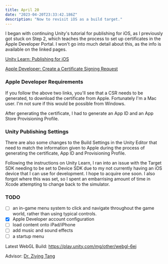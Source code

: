```yaml
---
title: April 20 
date: "2023-04-20T23:33:42.186Z"
description: "Now to revisit iOS as a build target."
---
```


I began with continuing Unity's tutorial for publishing for iOS, as I previously got stuck on Step 2, which teaches the process to set up certificates in the Apple Developer Portal. I won't go into much detail about this, as the info is available on the linked pages.

[Unity Learn: Publishing for iOS](https://learn.unity.com/tutorial/publishing-for-ios#)

[Apple Developer: Create a Certificate Signing Request](https://developer.apple.com/help/account/create-certificates/create-a-certificate-signing-request)

### Apple Developer Requirements
If you follow the above two links, you'll see that a CSR needs to be generated, to download the certificate from Apple. Fortunately I'm a Mac user. I'm not sure if this would be possible from Windows.

After generating the certificate, I had to generate an App ID and an App Store Provisioning Profile.


### Unity Publishing Settings
There are also some changes to the Build Settings in the Unity Editor that need to match the information given to Apple during the process of generating the certificate, App ID and Provisioning Profile.

Following the instructions on Unity Learn, I ran into an issue with the Target SDK needing to be set to Device SDK due to my not currently having an iOS device that I can use for development. I hope to acquire one soon. I also forgot where this was set, so I spent an embarrising amount of time in Xcode attempting to change back to the simulator.

### TODO 
- [ ] an in-game menu system to click and navigate throughout the game world, rather than using typical controls.
- [X] Apple Developer account configuration
- [ ] load content onto iPad/iPhone
- [ ] add music and sound effects
- [ ] a startup menu

Latest WebGL Build: https://play.unity.com/mg/other/webgl-6ej

Advisor: [Dr. Ziying Tang](https://www.towson.edu/fcsm/departments/computerinfosci/facultystaff/ztang.html)
